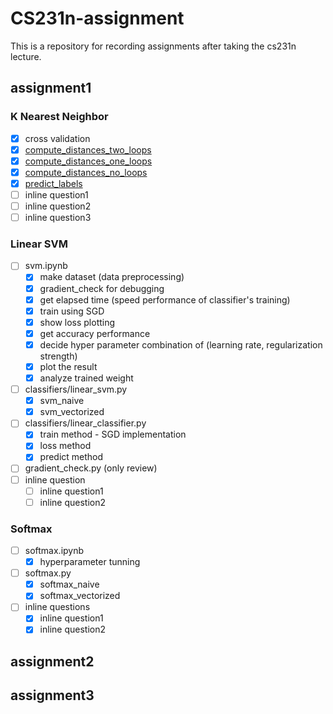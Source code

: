 # CS231n-assignment

This is a repository for recording assignments after taking the cs231n lecture.

## assignment1

### K Nearest Neighbor

- [x] cross validation
- [x] [compute_distances_two_loops](https://github.com/jungcow/cs231n-assignment/blob/8e7e710032deb93c1ed316f73ceb2b4c3aa4c05b/assignments/assignment1/cs231n/classifiers/k_nearest_neighbor.py#L53)
- [x] [compute_distances_one_loops](https://github.com/jungcow/cs231n-assignment/blob/8e7e710032deb93c1ed316f73ceb2b4c3aa4c05b/assignments/assignment1/cs231n/classifiers/k_nearest_neighbor.py#L86)
- [x] [compute_distances_no_loops](https://github.com/jungcow/cs231n-assignment/blob/8e7e710032deb93c1ed316f73ceb2b4c3aa4c05b/assignments/assignment1/cs231n/classifiers/k_nearest_neighbor.py#L116)
- [x] [predict_labels](https://github.com/jungcow/cs231n-assignment/blob/8e7e710032deb93c1ed316f73ceb2b4c3aa4c05b/assignments/assignment1/cs231n/classifiers/k_nearest_neighbor.py#L150)
- [ ] inline question1
- [ ] inline question2
- [ ] inline question3

### Linear SVM

- [ ] svm.ipynb
  - [x] make dataset (data preprocessing)
  - [x] gradient_check for debugging
  - [x] get elapsed time (speed performance of classifier's training)
  - [x] train using SGD
  - [x] show loss plotting
  - [x] get accuracy performance
  - [x] decide hyper parameter combination of (learning rate, regularization strength)
  - [x] plot the result
  - [x] analyze trained weight
- [ ] classifiers/linear_svm.py
  - [x] svm_naive
  - [x] svm_vectorized
- [ ] classifiers/linear_classifier.py
  - [x] train method - SGD implementation
  - [x] loss method
  - [x] predict method
- [ ] gradient_check.py (only review)
- [ ] inline question
  - [ ] inline question1
  - [ ] inline question2

### Softmax
- [ ] softmax.ipynb
  - [x] hyperparameter tunning
- [ ] softmax.py
  - [x] softmax_naive
  - [x] softmax_vectorized
- [ ] inline questions
  - [x] inline question1
  - [x] inline question2

## assignment2


## assignment3
